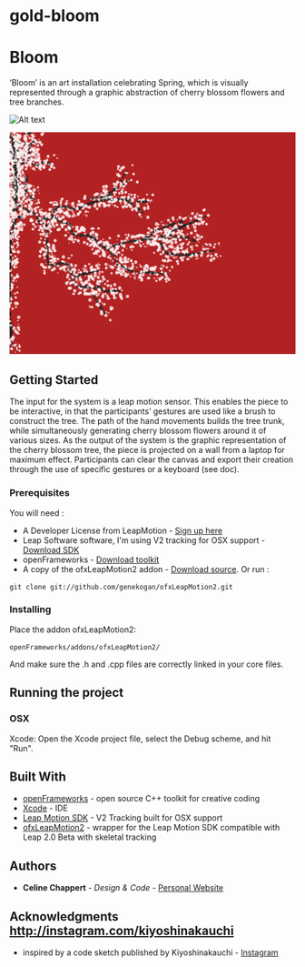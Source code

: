 # gold-bloom

# Bloom

‘Bloom’ is an art installation celebrating Spring, which is visually represented through a graphic abstraction of cherry blossom flowers and tree branches.

![Alt text](relative/path/to/img.jpg?raw=true "Title")

![Bloom](bin/data/screenshot.png)

## Getting Started

The input for the system is a leap motion sensor. This enables the piece to be interactive, in that the participants’ gestures are used like a brush to construct the tree. The path of the hand movements builds the tree trunk, while simultaneously generating cherry blossom flowers around it of various sizes.
As the output of the system is the graphic representation of the cherry blossom tree, the piece is projected on a wall from a laptop for maximum effect.
Participants can clear the canvas and export their creation through the use of specific gestures or a keyboard (see doc).


### Prerequisites 

You will need :

* A Developer License from LeapMotion - [Sign up here](https://www.leapmotion.com/developers)
* Leap Software software, I'm using V2 tracking for OSX support - [Download SDK](https://developer.leapmotion.com/sdk/v2)
* openFrameworks - [Download toolkit](http://openframeworks.cc/)
* A copy of the ofxLeapMotion2 addon - [Download source](http://github.com/genekogan/ofxLeapMotion2). Or run : 

```
git clone git://github.com/genekogan/ofxLeapMotion2.git
```

### Installing

Place the addon ofxLeapMotion2:

```
openFrameworks/addons/ofxLeapMotion2/
```

And make sure the .h and .cpp files are correctly linked in your core files.


## Running the project

### OSX

Xcode: Open the Xcode project file, select the Debug scheme, and hit "Run".

## Built With

* [openFrameworks](http://openframeworks.cc/) - open source C++ toolkit for creative coding
* [Xcode](https://developer.apple.com/xcode/) - IDE
* [Leap Motion SDK](https://developer.leapmotion.com/sdk/v2) - V2 Tracking built for OSX support 
* [ofxLeapMotion2](https://github.com/genekogan/ofxLeapMotion2) - wrapper for the Leap Motion SDK compatible with Leap 2.0 Beta with skeletal tracking 


## Authors

* **Celine Chappert** - *Design & Code* - [Personal Website](https://www.celinechappert.com)


## Acknowledgments http://instagram.com/kiyoshinakauchi

* inspired by a code sketch published by Kiyoshinakauchi - [Instagram](http://instagram.com/kiyoshinakauchi)


